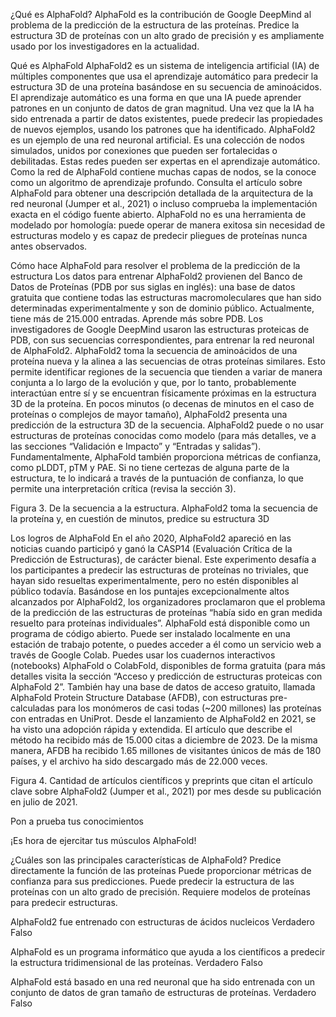 ¿Qué es AlphaFold?
AlphaFold es la contribución de Google DeepMind al problema de la predicción de la estructura de las proteínas. Predice la estructura 3D de proteínas con un alto grado de precisión y es ampliamente usado por los investigadores en la actualidad.

Qué es AlphaFold
AlphaFold2 es un sistema de inteligencia artificial (IA) de múltiples componentes que usa el aprendizaje automático para predecir la estructura 3D de una proteína basándose en su secuencia de aminoácidos.
El aprendizaje automático es una forma en que una IA puede aprender patrones en un conjunto de datos de gran magnitud. Una vez que la IA ha sido entrenada a partir de datos existentes, puede predecir las propiedades de nuevos ejemplos, usando los patrones que ha identificado.
AlphaFold2 es un ejemplo de una red neuronal artificial. Es una colección de nodos simulados, unidos por conexiones que pueden ser fortalecidas o debilitadas. Estas redes pueden ser expertas en el aprendizaje automático. Como la red de AlphaFold contiene muchas capas de nodos, se la conoce como un algoritmo de aprendizaje profundo. Consulta el artículo sobre AlphaFold para obtener una descripción detallada de la arquitectura de la red neuronal (Jumper et al., 2021) o incluso comprueba la implementación exacta en el código fuente abierto.
AlphaFold no es una herramienta de modelado por homología: puede operar de manera exitosa sin necesidad de estructuras modelo y es capaz de predecir pliegues de proteínas nunca antes observados.

Cómo hace AlphaFold para resolver el problema de la predicción de la estructura
Los datos para entrenar AlphaFold2 provienen del Banco de Datos de Proteínas (PDB por sus siglas en inglés): una base de datos gratuita que contiene todas las estructuras macromoleculares que han sido determinadas experimentalmente y son de dominio público. Actualmente, tiene más de 215.000 entradas. Aprende más sobre PDB.
Los investigadores de Google DeepMind usaron las estructuras proteicas de PDB, con sus secuencias correspondientes, para entrenar la red neuronal de AlphaFold2.
AlphaFold2 toma la secuencia de aminoácidos de una proteína nueva y la alinea a las secuencias de otras proteínas similares. Esto permite identificar regiones de la secuencia que tienden a variar de manera conjunta a lo largo de la evolución y que, por lo tanto, probablemente interactúan entre sí y se encuentran físicamente próximas en la estructura 3D de la proteína. En pocos minutos (o decenas de minutos en el caso de proteínas o complejos de mayor tamaño), AlphaFold2 presenta una predicción de la estructura 3D de la secuencia. AlphaFold2 puede o no usar estructuras de proteínas conocidas como modelo (para más detalles, ve a las secciones “Validación e Impacto” y “Entradas y salidas”).
Fundamentalmente, AlphaFold también proporciona métricas de confianza, como pLDDT, pTM y PAE. Si no tiene certezas de alguna parte de la estructura, te lo indicará a través de la puntuación de confianza, lo que permite una interpretación crítica (revisa la sección 3).

Figura 3. De la secuencia a la estructura. AlphaFold2 toma la secuencia de la proteína y, en cuestión de minutos, predice su estructura 3D

Los logros de AlphaFold
En el año 2020, AlphaFold2 apareció en las noticias cuando participó y ganó la CASP14 (Evaluación Crítica de la Predicción de Estructuras), de carácter bienal. Este experimento desafía a los participantes a predecir las estructuras de proteínas no triviales, que hayan sido resueltas experimentalmente, pero no estén disponibles al público todavía. Basándose en los puntajes excepcionalmente altos alcanzados por AlphaFold2, los organizadores proclamaron que el problema de la predicción de las estructuras de proteínas “había sido en gran medida resuelto para proteínas individuales”.
AlphaFold está disponible como un programa de código abierto. Puede ser instalado localmente en una estación de trabajo potente, o puedes acceder a él como un servicio web a través de Google Colab. Puedes usar los cuadernos interactivos (notebooks) AlphaFold o ColabFold, disponibles de forma gratuita (para más detalles visita la sección “Acceso y predicción de estructuras proteicas con AlphaFold 2”. También hay una base de datos de acceso gratuito, llamada AlphaFold Protein Structure Database (AFDB), con estructuras pre-calculadas para los monómeros de casi todas (~200 millones) las proteínas con entradas en UniProt.
Desde el lanzamiento de AlphaFold2 en 2021, se ha visto una adopción rápida y extendida. El artículo que describe el método ha recibido más de 15.000 citas a diciembre de 2023. De la misma manera, AFDB ha recibido 1.65 millones de visitantes únicos de más de 180 países, y el archivo ha sido descargado más de 22.000 veces.

Figura 4. Cantidad de artículos científicos y preprints que citan el artículo clave sobre AlphaFold2 (Jumper et al., 2021) por mes desde su publicación en julio de 2021.

Pon a prueba tus conocimientos

¡Es hora de ejercitar tus músculos AlphaFold!

¿Cuáles son las principales características de AlphaFold?
    Predice directamente la función de las proteínas
    Puede proporcionar métricas de confianza para sus predicciones.
    Puede predecir la estructura de las proteínas con un alto grado de precisión.
    Requiere modelos de proteínas para predecir estructuras.

AlphaFold2 fue entrenado con estructuras de ácidos nucleicos
    Verdadero
    Falso

AlphaFold es un programa informático que ayuda a los científicos a predecir la estructura tridimensional de las proteínas.
    Verdadero
    Falso

AlphaFold está basado en una red neuronal que ha sido entrenada con un conjunto de datos de gran tamaño de estructuras de proteínas.
    Verdadero
    Falso

